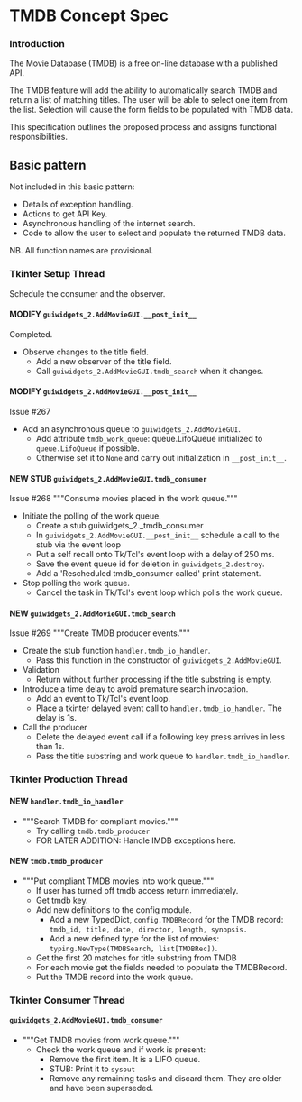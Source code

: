 # TMDB Concept Spec
### Introduction
The Movie Database (TMDB) is a free on-line database with a published API. 

The TMDB feature will add the ability to automatically search TMDB and return a list of matching titles. The user will be able to select one item from the list. Selection will cause the form fields to be populated with TMDB data.

This specification outlines the proposed process and assigns functional responsibilities.

## Basic pattern

Not included in this basic pattern:
- Details of exception handling.
- Actions to get API Key.
- Asynchronous handling of the internet search.
- Code to allow the user to select and populate the returned TMDB data.

NB. All function names are provisional.

### Tkinter Setup Thread
Schedule the consumer and the observer.

#### MODIFY `guiwidgets_2.AddMovieGUI.__post_init__`
Completed.
- Observe changes to the title field.
  - Add a new observer of the title field.
  - Call `guiwidgets_2.AddMovieGUI.tmdb_search` when it changes.

#### MODIFY `guiwidgets_2.AddMovieGUI.__post_init__`
Issue #267
- Add an asynchronous queue to `guiwidgets_2.AddMovieGUI`.
  - Add attribute `tmdb_work_queue`: queue.LifoQueue initialized to `queue.LifoQueue` if possible.
  - Otherwise set it to `None` and carry out initialization in `__post_init__`.

#### NEW STUB `guiwidgets_2.AddMovieGUI.tmdb_consumer`
Issue #268 """Consume movies placed in the work queue."""
- Initiate the polling of the work queue. 
  - Create a stub guiwidgets_2._tmdb_consumer
  - In `guiwidgets_2.AddMovieGUI.__post_init__` schedule a call to the stub via the event loop
  - Put a self recall onto Tk/Tcl's event loop with a delay of 250 ms.
  - Save the event queue id for deletion in `guiwidgets_2.destroy`.
  - Add a 'Rescheduled tmdb_consumer called' print statement.
- Stop polling the work queue.
  - Cancel the task in Tk/Tcl's event loop which polls the work queue.

#### NEW `guiwidgets_2.AddMovieGUI.tmdb_search`
Issue #269 """Create TMDB producer events."""
- Create the stub function `handler.tmdb_io_handler`.
  - Pass this function in the constructor of `guiwidgets_2.AddMovieGUI`.
- Validation
  - Return without further processing if the title substring is empty.
- Introduce a time delay to avoid premature search invocation.
  - Add an event to Tk/Tcl's event loop.
  - Place a tkinter delayed event call to `handler.tmdb_io_handler`. The delay is 1s.
- Call the producer
  - Delete the delayed event call if a following key press arrives in less than 1s.
  - Pass the title substring and work queue to `handler.tmdb_io_handler`.

### Tkinter Production Thread

#### NEW `handler.tmdb_io_handler`
- """Search TMDB for compliant movies."""
  - Try calling `tmdb.tmdb_producer`
  - FOR LATER ADDITION: Handle IMDB exceptions here.

#### NEW `tmdb.tmdb_producer`
- """Put compliant TMDB movies into work queue."""
  - If user has turned off tmdb access return immediately.
  - Get tmdb key.
  - Add new definitions to the config module.
    - Add a new TypedDict, `config.TMDBRecord` for the TMDB record: `tmdb_id, title, date, director, length, synopsis.`
    - Add a new defined type for the list of movies: `typing.NewType(TMDBSearch, list[TMDBRec])`.
  - Get the first 20 matches for title substring from TMDB
  - For each movie get the fields needed to populate the TMDBRecord.
  - Put the TMDB record into the work queue.

### Tkinter Consumer Thread

#### `guiwidgets_2.AddMovieGUI.tmdb_consumer`
- """Get TMDB movies from work queue."""
  - Check the work queue and if work is present: 
    - Remove the first item. It is a LIFO queue.
    - STUB: Print it to `sysout`
    - Remove any remaining tasks and discard them. They are older and have been superseded.
